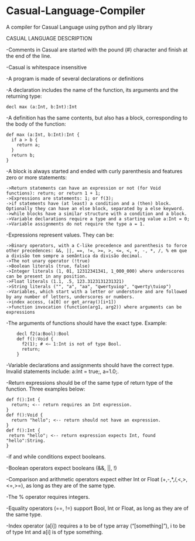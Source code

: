 # Casual-Language-Compiler
A compiler for Casual Language using python and ply library

CASUAL LANGUAGE DESCRIPTION

-Comments in Casual are started with the pound (#) character and finish at the end of the line.

-Casual is whitespace insensitive

-A program is made of several declarations or definitions

-A declaration includes the name of the function, its arguments and the returning type:

    decl max (a:Int, b:Int):Int

-A definition has the same contents, but also has a block, corresponding to the body of the function:

    def max (a:Int, b:Int):Int {
      if a > b {
        return a;
      }
      return b;
    }

-A block is always started and ended with curly parenthesis and features zero or more statements:

    ->Return statements can have an expression or not (for Void functions): return; or return 1 + 1;
    ->Expressions are statements: 1; or f(3);
    ->if statements have (at least) a condition and a (then) block. Optionally they can have an else block, separated by a else keyword.
    ->while blocks have a similar structure with a condition and a block.
    ->Variable declarations require a type and a starting value a:Int = 0;
    ->Variable assignments do not require the type a = 1.

-Expressions represent values. They can be:

    ->Binary operators, with a C-like precedence and parenthesis to force other precedences: &&, ||, ==, !=, >=, >, <=, <, +, -, *, /, % em que a divisão tem sempre a semântica da divisão decimal.
    ->The not unary operator (!true)
    ->Boolean literals (true, false)
    ->Integer literals (1, 01, 12312341341, 1_000_000) where underscores can be present in any position.
    ->Float literals (1.1, .5, 123.3123131231321)
    ->String literals ("", "a", "aa", "qwertyuiop", "qwerty\tuiop")
    ->Variables, which start with a letter or understore and are followed by any number of letters, underscores or numbers.
    ->index access, (a[0] or get_array()[i+1])
    ->function invocation (function(arg1, arg2)) where arguments can be expressions 


-The arguments of functions should have the exact type. Example:

        decl f2(a:Bool):Bool
        def f():Void {
          f2(1); # <— 1:Int is not of type Bool. 
          return; 
        }
        
-Variable declarations and assignments should have the correct type. Invalid statements include: a:Int = true;, a=1.0;.

-Return expressions should be of the same type of return type of the function. Three examples below:

    def f():Int {
      return; <-- return requires an Int expression.
    }
    def f():Void {
      return "hello"; <-- return should not have an expression.
    }
    def f():Int {
     return "hello"; <-- return expression expects Int, found "hello":String.
    }

-if and while conditions expect booleans.

-Boolean operators expect booleans (&&, ||, !)

-Comparison and arithmetic operators expect either Int or Float (+,-,*,/,<,>,<=,>=), as long as they are of the same type.

-The % operator requires integers.

-Equality operators (==, !=) support Bool, Int or Float, as long as they are of the same type.

-Index operator (a[i]) requires a to be of type array (“[something]”), i to be of type Int and a[i] is of type something.

